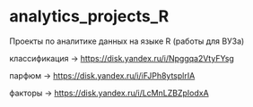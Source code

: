 # analytics_projects_R
Проекты по аналитике данных на языке R (работы для ВУЗа)

классификация -> https://disk.yandex.ru/i/Npggqa2VtyFYsg

парфюм -> https://disk.yandex.ru/i/iFJPh8ytsplrIA

факторы -> https://disk.yandex.ru/i/LcMnLZBZpIodxA
